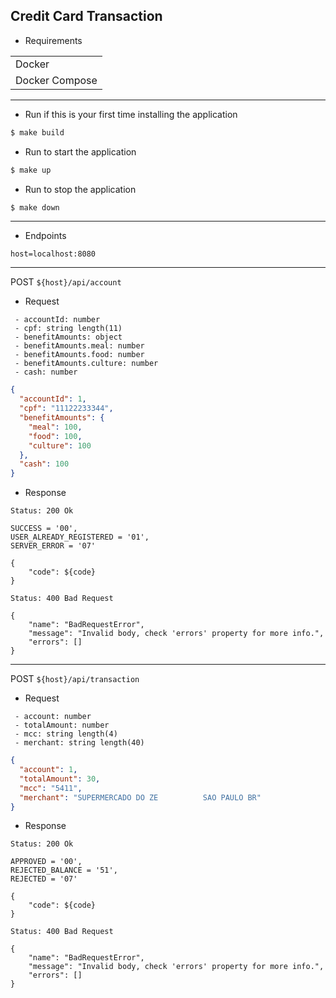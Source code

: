 ## Credit Card Transaction

+ Requirements

|                                      |
|--------------------------------------|
| Docker                               |
| Docker Compose                       |

--------------------

+ Run if this is your first time installing the application
```sh
$ make build
```

+ Run to start the application
```sh
$ make up
```

+ Run to stop the application
```sh
$ make down
```

--------------------

+ Endpoints

````
host=localhost:8080
````

--------------------

POST `${host}/api/account`

- Request

```
 - accountId: number
 - cpf: string length(11)
 - benefitAmounts: object
 - benefitAmounts.meal: number
 - benefitAmounts.food: number
 - benefitAmounts.culture: number
 - cash: number
```

```json
{
  "accountId": 1,
  "cpf": "11122233344",
  "benefitAmounts": {
    "meal": 100,
    "food": 100,
    "culture": 100 
  },
  "cash": 100
}
```

- Response

````
Status: 200 Ok

SUCCESS = '00',
USER_ALREADY_REGISTERED = '01',
SERVER_ERROR = '07'

{
    "code": ${code}
}
````

````
Status: 400 Bad Request

{
    "name": "BadRequestError",
    "message": "Invalid body, check 'errors' property for more info.",
    "errors": []
}
````

--------------------

POST `${host}/api/transaction`

- Request

```
 - account: number
 - totalAmount: number
 - mcc: string length(4)
 - merchant: string length(40)
```

```json
{
  "account": 1,
  "totalAmount": 30,
  "mcc": "5411",
  "merchant": "SUPERMERCADO DO ZE          SAO PAULO BR"
}
```

- Response

````
Status: 200 Ok

APPROVED = '00',
REJECTED_BALANCE = '51',
REJECTED = '07'

{
    "code": ${code}
}
````

````
Status: 400 Bad Request

{
    "name": "BadRequestError",
    "message": "Invalid body, check 'errors' property for more info.",
    "errors": []
}
````